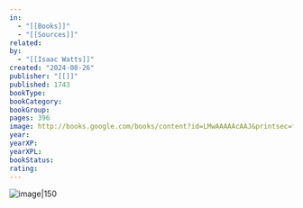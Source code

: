 ```yaml
---
in:
  - "[[Books]]"
  - "[[Sources]]"
related: 
by:
  - "[[Isaac Watts]]"
created: "2024-08-26"
publisher: "[[]]"
published: 1743
bookType: 
bookCategory: 
bookGroup: 
pages: 396
image: http://books.google.com/books/content?id=LMwAAAAAcAAJ&printsec=frontcover&img=1&zoom=1&edge=curl&source=gbs_api
year: 
yearXP: 
yearXPL: 
bookStatus: 
rating:
---
```


![image|150](http://books.google.com/books/content?id=LMwAAAAAcAAJ&printsec=frontcover&img=1&zoom=1&edge=curl&source=gbs_api)